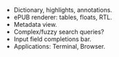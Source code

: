 - Dictionary, highlights, annotations.
- ePUB renderer: tables, floats, RTL.
- Metadata view.
- Complex/fuzzy search queries?
- Input field completions bar.
- Applications: Terminal, Browser.
